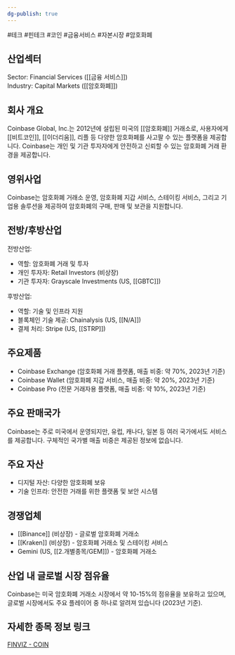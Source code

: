 ```yaml
---
dg-publish: true
---
```

#테크 #핀테크 #코인 #금융서비스 #자본시장 #암호화폐

## 산업섹터

Sector: Financial Services ([[금융 서비스]])  
Industry: Capital Markets ([[암호화폐]])

## 회사 개요

Coinbase Global, Inc.는 2012년에 설립된 미국의 [[암호화폐]] 거래소로, 사용자에게 [[비트코인]], [[이더리움]], 리플 등 다양한 암호화폐를 사고팔 수 있는 플랫폼을 제공합니다. Coinbase는 개인 및 기관 투자자에게 안전하고 신뢰할 수 있는 암호화폐 거래 환경을 제공합니다.

## 영위사업

Coinbase는 암호화폐 거래소 운영, 암호화폐 지갑 서비스, 스테이킹 서비스, 그리고 기업용 솔루션을 제공하여 암호화폐의 구매, 판매 및 보관을 지원합니다.

## 전방/후방산업

전방산업:

- 역할: 암호화폐 거래 및 투자
- 개인 투자자: Retail Investors (비상장)
- 기관 투자자: Grayscale Investments (US, [[GBTC]])

후방산업:

- 역할: 기술 및 인프라 지원
- 블록체인 기술 제공: Chainalysis (US, [[N/A]])
- 결제 처리: Stripe (US, [[STRP]])

## 주요제품

- Coinbase Exchange (암호화폐 거래 플랫폼, 매출 비중: 약 70%, 2023년 기준)
- Coinbase Wallet (암호화폐 지갑 서비스, 매출 비중: 약 20%, 2023년 기준)
- Coinbase Pro (전문 거래자용 플랫폼, 매출 비중: 약 10%, 2023년 기준)

## 주요 판매국가

Coinbase는 주로 미국에서 운영되지만, 유럽, 캐나다, 일본 등 여러 국가에서도 서비스를 제공합니다. 구체적인 국가별 매출 비중은 제공된 정보에 없습니다.

## 주요 자산

- 디지털 자산: 다양한 암호화폐 보유
- 기술 인프라: 안전한 거래를 위한 플랫폼 및 보안 시스템

## 경쟁업체

- [[Binance]] (비상장) - 글로벌 암호화폐 거래소
- [[Kraken]] (비상장) - 암호화폐 거래소 및 스테이킹 서비스
- Gemini (US, [[2.개별종목/GEM]]) - 암호화폐 거래소

## 산업 내 글로벌 시장 점유율

Coinbase는 미국 암호화폐 거래소 시장에서 약 10-15%의 점유율을 보유하고 있으며, 글로벌 시장에서도 주요 플레이어 중 하나로 알려져 있습니다 (2023년 기준).

## 자세한 종목 정보 링크

[FINVIZ - COIN](https://finviz.com/quote.ashx?t=COIN)